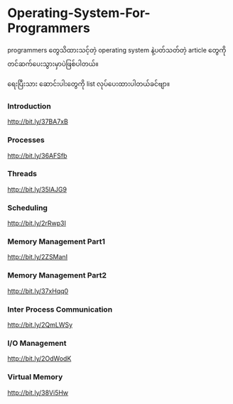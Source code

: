 # Operating-System-For-Programmers
programmers တွေသိထားသင့်တဲ့ operating system နဲ့ပတ်သတ်တဲ့ article တွေကိုတင်ဆက်ပေးသွားမှာပဲဖြစ်ပါတယ်။

ရေးပြီးသား ဆောင်းပါးတွေကို list လုပ်ပေးထားပါတယ်ခင်ဗျာ။

### Introduction
http://bit.ly/37BA7xB

### Processes
http://bit.ly/36AFSfb

### Threads
http://bit.ly/35lAJG9

### Scheduling
http://bit.ly/2rRwp3I

### Memory Management Part1
http://bit.ly/2ZSManI

### Memory Management Part2
http://bit.ly/37xHqq0

### Inter Process Communication
http://bit.ly/2QmLWSy

### I/O Management
http://bit.ly/2OdWodK

### Virtual Memory
http://bit.ly/38Vi5Hw
